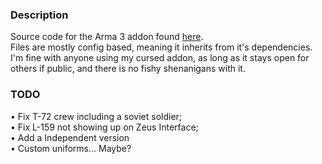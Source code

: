 <h3>Description</h3>
Source code for the Arma 3 addon found <a href="https://steamcommunity.com/sharedfiles/filedetails/?id=3096689766">here</a>.<br/>
Files are mostly config based, meaning it inherits from it's dependencies.<br/>
I'm fine with anyone using my cursed addon, as long as it stays open for others if public, and there is no fishy shenanigans with it.<br/>
<h3>TODO</h3>
• Fix T-72 crew including a soviet soldier;<br/>
• Fix L-159 not showing up on Zeus Interface;<br/>
• Add a Independent version<br/>
• Custom uniforms... Maybe?
